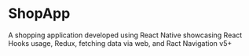 # ShopApp

A shopping application developed using React Native showcasing React Hooks usage, Redux, fetching data via web, and Ract Navigation v5+

